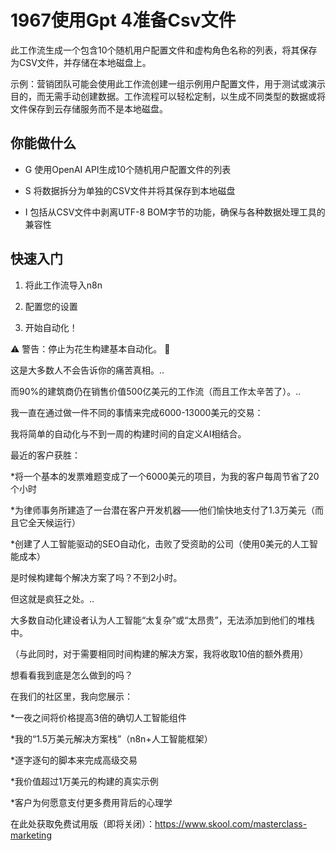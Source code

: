 # 1967使用Gpt 4准备Csv文件

此工作流生成一个包含10个随机用户配置文件和虚构角色名称的列表，将其保存为CSV文件，并存储在本地磁盘上。

示例：营销团队可能会使用此工作流创建一组示例用户配置文件，用于测试或演示目的，而无需手动创建数据。工作流程可以轻松定制，以生成不同类型的数据或将文件保存到云存储服务而不是本地磁盘。

## 你能做什么

- G 使用OpenAI API生成10个随机用户配置文件的列表

- S 将数据拆分为单独的CSV文件并将其保存到本地磁盘

- I 包括从CSV文件中剥离UTF-8 BOM字节的功能，确保与各种数据处理工具的兼容性

## 快速入门

1.  将此工作流导入n8n

2.  配置您的设置

3.  开始自动化！

⚠️ 警告：停止为花生构建基本自动化。 🚫

这是大多数人不会告诉你的痛苦真相。..

而90%的建筑商仍在销售价值500亿美元的工作流（而且工作太辛苦了）。..

我一直在通过做一件不同的事情来完成6000-13000美元的交易：

我将简单的自动化与不到一周的构建时间的自定义AI相结合。

最近的客户获胜：

*将一个基本的发票难题变成了一个6000美元的项目，为我的客户每周节省了20个小时

*为律师事务所建造了一台潜在客户开发机器——他们愉快地支付了1.3万美元（而且它全天候运行）

*创建了人工智能驱动的SEO自动化，击败了受资助的公司（使用0美元的人工智能成本）

是时候构建每个解决方案了吗？不到2小时。

但这就是疯狂之处。..

大多数自动化建设者认为人工智能“太复杂”或“太昂贵”，无法添加到他们的堆栈中。

（与此同时，对于需要相同时间构建的解决方案，我将收取10倍的额外费用）

想看看我到底是怎么做到的吗？

在我们的社区里，我向您展示：

*一夜之间将价格提高3倍的确切人工智能组件

*我的“1.5万美元解决方案栈”（n8n+人工智能框架）

*逐字逐句的脚本来完成高级交易

*我价值超过1万美元的构建的真实示例

*客户为何愿意支付更多费用背后的心理学

在此处获取免费试用版（即将关闭）：https://www.skool.com/masterclass-marketing

